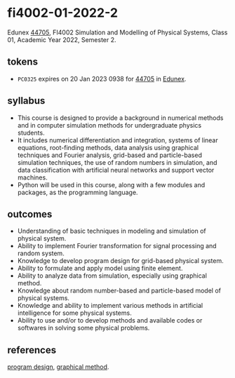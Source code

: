 # fi4002-01-2022-2
Edunex [44705](https://edunex.itb.ac.id/courses/44705/preview), FI4002 Simulation and Modelling of Physical Systems, Class 01, Academic Year 2022, Semester 2.


## tokens
+ `PC0325` expires on 20 Jan 2023 0938 for [44705](https://edunex.itb.ac.id/courses/44705/preview) in [Edunex](https://edunex.itb.ac.id/edunex-landing).


## syllabus
+ This course is designed to provide a background in numerical methods and in computer simulation methods for undergraduate physics students.
+ It includes numerical differentiation and integration, systems of linear equations, root-finding methods, data analysis using graphical techniques and Fourier analysis, grid-based and particle-based simulation techniques, the use of random numbers in simulation, and data classification with artificial neural networks and support vector machines.
+ Python will be used in this course, along with a few modules and packages, as the programming language.


## outcomes
+ Understanding of basic techniques in modeling and simulation of physical system.
+ Ability to implement Fourier transformation for signal processing and random system.
+ Knowledge to develop program design for grid-based physical system.
+ Ability to formulate and apply model using finite element.
+ Ability to analyze data from simulation, especially using graphical method.
+ Knowledge about random number-based and particle-based model of physical systems.
+ Knowledge and ability to implement various methods in artificial intelligence for some physical systems.
+ Ability to use and/or to develop methods and available codes or softwares in solving some physical problems. 


## references
[program design](https://press.rebus.community/programmingfundamentals/chapter/program-design/), [graphical method](https://www.sciencedirect.com/topics/earth-and-planetary-sciences/graphical-method).
